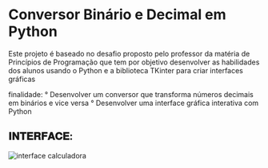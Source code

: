 # Conversor Binário e Decimal em Python

Este projeto é baseado no desafio proposto pelo professor da matéria de Princípios de Programação que tem por objetivo desenvolver as habilidades dos alunos usando o Python e a biblioteca TKinter para criar interfaces gráficas

finalidade:
° Desenvolver um conversor que transforma números decimais em binários e vice versa
° Desenvolver uma interface gráfica interativa com Python

𝐈𝐍𝐓𝐄𝐑𝐅𝐀𝐂𝐄:
-----------------------------------------------------------------------------------------------------------------------


![interface calculadora](https://github.com/user-attachments/assets/34824ed2-ae71-41bc-a32c-078abc0b4fb4)

